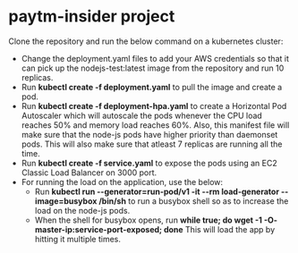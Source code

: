 # paytm-insider project

Clone the repository and run the below command on a kubernetes cluster:
 - Change the deployment.yaml files to add your AWS credentials so that it can pick up the nodejs-test:latest image from the repository and run 10 replicas.
 - Run **kubectl create -f deployment.yaml** to pull the image and create a pod.
 - Run **kubectl create -f deployment-hpa.yaml** to create a Horizontal Pod Autoscaler which will autoscale the pods whenever the CPU load reaches 50% and memory load reaches 60%. Also, this manifest file will make sure that the node-js pods have higher priority than daemonset pods. This will also make sure that atleast 7 replicas are running all the time. 
 - Run **kubectl create -f service.yaml** to expose the pods using an EC2 Classic Load Balancer on 3000 port.
 - For running the load on the application, use the below:
   - Run **kubectl run --generator=run-pod/v1 -it --rm load-generator --image=busybox /bin/sh** to run a busybox shell so as to increase the load on the node-js pods.
   - When the shell for busybox opens, run **while true; do wget -1 -O- master-ip:service-port-exposed; done** This will load the app by hitting it multiple times.
